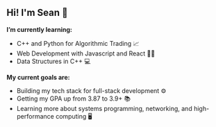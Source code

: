 ## Hi! I'm Sean 🌊

**I’m currently learning:** 
  - C++ and Python for Algorithmic Trading 📈
  - Web Development with Javascript and React 👨‍💻
  - Data Structures in C++ 💻

**My current goals are:**
  - Building my tech stack for full-stack development ⚙
  - Getting my GPA up from 3.87 to 3.9+ 📚
  - Learning more about systems programming, networking, and high-performance computing 🖥

